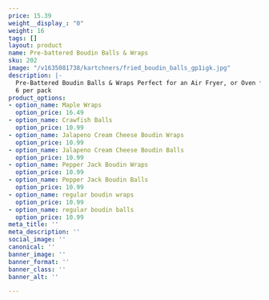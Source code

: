 ```yaml
---
price: 15.39
weight__display_: "0"
weight: 16
tags: []
layout: product
name: Pre-battered Boudin Balls & Wraps
sku: 202
image: "/v1635081738/kartchners/fried_boudin_balls_gp1igk.jpg"
description: |-
  Pre-Battered Boudin Balls & Wraps Perfect for an Air Fryer, or Oven for a Quick Treat
  6 per pack
product_options:
- option_name: Maple Wraps
  option_price: 16.49
- option_name: Crawfish Balls
  option_price: 10.99
- option_name: Jalapeno Cream Cheese Boudin Wraps
  option_price: 10.99
- option_name: Jalapeno Cream Cheese Boudin Balls
  option_price: 10.99
- option_name: Pepper Jack Boudin Wraps
  option_price: 10.99
- option_name: Pepper Jack Boudin Balls
  option_price: 10.99
- option_name: regular boudin wraps
  option_price: 10.99
- option_name: regular boudin balls
  option_price: 10.99
meta_title: ''
meta_description: ''
social_image: ''
canonical: ''
banner_image: ''
banner_format: ''
banner_class: ''
banner_alt: ''

---
```

